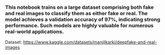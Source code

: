 ### This notebook trains on a large dataset comprising both fake and real images to classify them as either fake or real. The model achieves a validation accuracy of 97%, indicating strong performance. Such models are highly valuable for numerous real-world applications.

Dataset: https://www.kaggle.com/datasets/manjilkarki/deepfake-and-real-images
